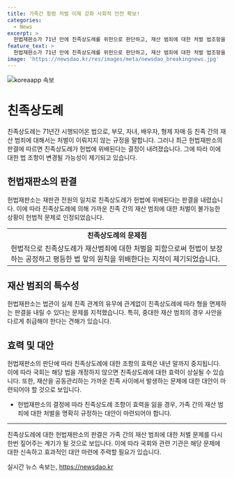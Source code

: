 ```yaml
---
title: 가족간 횡령 처벌 이제 강화 사회적 안전 확보!
categories:
  - News
excerpt: >
  헌법재판소가 71년 만에 친족상도례를 위헌으로 판단하고, 재산 범죄에 대한 처벌 법조항을 변경할 것을 결정했습니다. 방송인 박수홍 씨의 사건을 예로 들면, 가족 간의 재산 범죄에 대한 처벌이 불가능했지만, 이제는 친족 간 중대한 재산 범죄에 대해서도 적용을 고려할 필요가 있다는 지적이 나오고 있습니다. 미성년자나 지적장애인의 경제적 착취 우려 등을 고려하여 법을 바꿔야 한다는 것입니다. 헌재의 판단에 따라 내년 말까지 국회가 법을 변경하지 않으면 해당 조항은 효력을 잃을 예정입니다.
feature_text: >
  헌법재판소가 71년 만에 친족상도례를 위헌으로 판단하고, 재산 범죄에 대한 처벌 법조항을 변경할 것을 결정했습니다. 방송인 박수홍 씨의 사건을 예로 들면, 가족 간의 재산 범죄에 대한 처벌이 불가능했지만, 이제는 친족 간 중대한 재산 범죄에 대해서도 적용을 고려할 필요가 있다는 지적이 나오고 있습니다. 미성년자나 지적장애인의 경제적 착취 우려 등을 고려하여 법을 바꿔야 한다는 것입니다. 헌재의 판단에 따라 내년 말까지 국회가 법을 변경하지 않으면 해당 조항은 효력을 잃을 예정입니다.
image: 'https://newsdao.kr/res/images/meta/newsdao_breakingnews.jpg'
---
```


<p><img src="https://newsdao.kr/res/images/meta/newsdao_breakingnews.jpg" alt="koreaapp 속보" /></p>

<h1 data-ke-size="size26"><b>친족상도례</b></h1>

<p data-ke-size="size16">친족상도례는 71년간 시행되어온 법으로, 부모, 자녀, 배우자, 형제 자매 등 친족 간의 재산 범죄에 대해서는 처벌이 이뤄지지 않는 규정을 말합니다. 그러나 최근 헌법재판소의 판결에 따르면 친족상도례가 헌법에 위배된다는 결정이 내려졌습니다. 그에 따라 이에 대한 법 조항이 변경될 가능성이 제기되고 있습니다.</p>

<h2 data-ke-size="size24">헌법재판소의 판결</h2>

<p data-ke-size="size16">헌법재판소는 재판관 전원의 일치로 친족상도례가 헌법에 위배된다는 판결을 내렸습니다. 이에 따라 친족상도례에 의해 가까운 친족 간의 재산 범죄에 대한 처벌이 불가능한 상황이 헌법적 문제로 인정되었습니다.</p>

<table>
  <tr>
    <td style="text-align: center; height: 17px;"><b>친족상도례의 문제점</b></td>
  </tr>
  <tr>
    <td>헌법적으로 친족상도례가 재산범죄에 대한 처벌을 피함으로써 헌법이 보장하는 공정하고 평등한 법 앞의 원칙을 위배한다는 지적이 제기되었습니다.</td>
  </tr>
</table>

<h2 data-ke-size="size24">재산 범죄의 특수성</h2>

<p data-ke-size="size16">헌법재판소는 법관이 실제 친족 관계의 유무에 관계없이 친족상도례에 따라 형을 면제하는 판결을 내릴 수 있다는 문제를 지적했습니다. 특히, 중대한 재산 범죄의 경우 사안을 다르게 취급해야 한다는 견해가 있습니다.</p>

<h2 data-ke-size="size24">효력 및 대안</h2>

<p data-ke-size="size16">헌법재판소의 판단에 따라 친족상도례에 대한 조항의 효력은 내년 말까지 중지됩니다. 이에 따라 국회는 해당 법을 개정하지 않으면 친족상도례에 대한 효력이 상실될 수 있습니다. 또한, 재산을 공동관리하는 가까운 친족 사이에서 발생하는 문제에 대한 대안이 마련되어야 할 것으로 보입니다.</p>

<ul>
  <li>헌법재판소의 결정에 따라 친족상도례 조항이 효력을 잃을 경우, 가족 간의 재산 범죄에 대한 처벌을 명확히 규정하는 대안이 마련되어야 합니다.</li>
</ul>

<hr>

<p data-ke-size="size16">친족상도례에 대한 헌법재판소의 판결은 가족 간의 재산 범죄에 대한 처벌 문제를 다시 한번 짚어주는 계기가 될 것으로 보입니다. 이에 따라 국회와 관련 기관은 해당 문제에 대한 신속하고 효과적인 대안 마련에 주력할 필요가 있습니다.</p>
실시간 뉴스 속보는, <a href="https://newsdao.kr" rel="dofollow">https://newsdao.kr</a>


